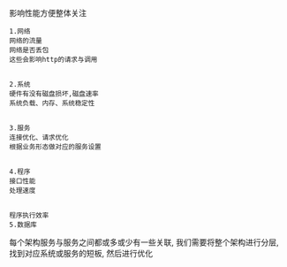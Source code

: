 影响性能方便整体关注
```
1.网络
网络的流量
网络是否丢包
这些会影响http的请求与调用


2.系统
硬件有没有磁盘损坏,磁盘速率
系统负载、内存、系统稳定性


3.服务
连接优化、请求优化
根据业务形态做对应的服务设置


4.程序
接口性能
处理速度


程序执行效率
5.数据库

```
每个架构服务与服务之间都或多或少有一些关联, 我们需要将整个架构进行分层, 找到对应系统或服务的短板, 然后进行优化
